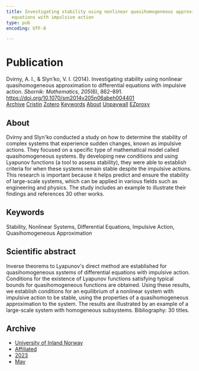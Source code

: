 ```yaml
---
title: Investigating stability using nonlinear quasihomogeneous approximation to differential
  equations with impulsive action
type: pub
encoding: UTF-8

---
```

<h1>Publication</h1>
<article id="csl-bib-container-T88Q8NVU" class="csl-bib-container">
  <div class="csl-bib-body"> <div class="csl-entry">Dvirny, A. I., &#38; Slyn’ko, V. I. (2014). Investigating stability using nonlinear quasihomogeneous approximation to differential equations with impulsive action. <i>Sbornik: Mathematics</i>, <i>205</i>(6), 862–891. <a href="https://doi.org/10.1070/sm2014v205n06abeh004401">https://doi.org/10.1070/sm2014v205n06abeh004401</a></div> </div>
  <div class="csl-bib-buttons">
    <a href="#taxonomy-article-T88Q8NVU" alt="archive" class="csl-bib-button">Archive</a>
    <a href="https://app.cristin.no/results/show.jsf?id=2146354" alt="Cristin" class="csl-bib-button">Cristin</a>
    <a href="http://zotero.org/groups/5881554/items/T88Q8NVU" alt="Zotero" class="csl-bib-button">Zotero</a>
    <a href="#keywords-article-T88Q8NVU" alt="keywords" class="csl-bib-button">Keywords</a>
    <a href="#about-article-T88Q8NVU" alt="about_pub" class="csl-bib-button">About</a>
    <a href="https://doi.org/10.1070/sm2014v205n06abeh004401" alt="Unpaywall" class="csl-bib-button">Unpaywall</a>
    <a href="https://doi.org/10.1070/sm2014v205n06abeh004401" alt="EZproxy" class="csl-bib-button">EZproxy</a>
  </div>
  <div id="csl-bib-meta-container-T88Q8NVU"></div>
</article>
<div id="csl-bib-meta-T88Q8NVU" class="csl-bib-meta">
  <article id="about-article-T88Q8NVU" class="about_pub-article">
    <h1>About</h1>
    Dvirny and Slyn'ko conducted a study on how to determine the stability of complex systems that experience sudden changes, known as impulsive actions. They focused on a specific type of mathematical model called quasihomogeneous systems. By developing new conditions and using Lyapunov functions (a tool to assess stability), they were able to establish criteria for when these systems remain stable despite the impulsive actions. This research is important because it helps predict and ensure the stability of large-scale systems, which can be applied in various fields such as engineering and physics. The study includes an example to illustrate their findings and references 30 other works.
  </article>
  <article id="keywords-article-T88Q8NVU" class="keywords-article">
    <h1>Keywords</h1>
    Stability, Nonlinear Systems, Differential Equations, Impulsive Action, Quasihomogeneous Approximation
  </article>
  <article id="abstract-article-T88Q8NVU" class="abstract-article">
    <h1>Scientific abstract</h1>
    Inverse theorems to Lyapunov's direct method are established for quasihomogeneous systems of differential equations with impulsive action. Conditions for the existence of Lyapunov functions satisfying typical bounds for quasihomogeneous functions are obtained. Using these results, we establish conditions for an equilibrium of a nonlinear system with impulsive action to be stable, using the properties of a quasihomogeneous approximation to the system. The results are illustrated by an example of a large-scale system with homogeneous subsystems. Bibliography: 30 titles.
  </article>
  <article id="taxonomy-article-T88Q8NVU" class="taxonomy-article">
    <h1>Archive</h1>
    <ul>
      <li><a href="{{< params subfolder >}}en/archive/?key=3DCRN523">University of Inland Norway</a></li>
      <li><a href="{{< params subfolder >}}en/archive/?key=II9RDAME">Affiliated</a></li>
      <li><a href="{{< params subfolder >}}en/archive/?key=3TJDYZJS">2023</a></li>
      <li><a href="{{< params subfolder >}}en/archive/?key=N4HYF94B">May</a></li>
    </ul>
  </article>
</div>
